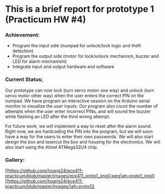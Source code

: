 # This is a brief report for prototype 1 (Practicum HW #4)

### Achievement:
- Program the input side (numpad for unlock/lock logic and theft detection)
- Program the output side (motor for lock/unlock mechanism, buzzer and LED for alarm mechanism)
- Integrate input and output hardware and software

### Current Status;
Our prototype can now lock (turn servo motor one way) and unlock (turn servo motor other way) when the user enters the correct PIN on the numpad. We have program an interactive session on the Arduino serial monitor to visualize the user inputs. Our program also count the number of attempts when the user enter incorrect PINs, and will sound the buzzer while flashing an LED after the third wrong attempt. 

For future work, we will implement a way to reset after the alarm sound. Right now, we are hardcoding the PIN into the program, but we will soon have a way for the users to enter their own passwords. We will also start design the box and lasercut the box and housing for the electronics. We will also start using the Atmel ATMega32U4 chip.

### Gallery:

[[https://github.com/hoang24/ece411-practicum/blob/master/images/ece411_proto1_img0.jpeg|alt=proto1_img]]
[[https://github.com/hoang24/ece411-practicum/blob/master/images/|alt=proto1]]
